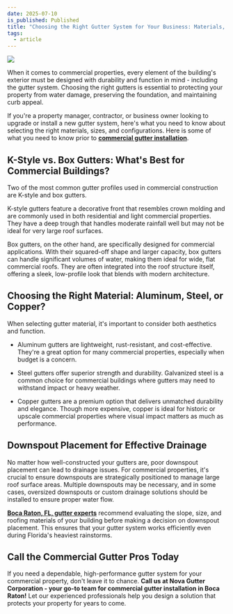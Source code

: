 ```yaml
---
date: 2025-07-10
is_published: Published
title: "Choosing the Right Gutter System for Your Business: Materials, Sizes, and Configurations Explained"
tags:
  - article
---
```

![](/media/choosing-the-right-gutter-system-for-your-business.jpg)

When it comes to commercial properties, every element of the building's exterior must be designed with durability and function in mind - including the gutter system. Choosing the right gutters is essential to protecting your property from water damage, preserving the foundation, and maintaining curb appeal.

If you're a property manager, contractor, or business owner looking to upgrade or install a new gutter system, here's what you need to know about selecting the right materials, sizes, and configurations. Here is some of what you need to know prior to [**commercial gutter installation**](https://novagutter.com/#commercial-gutter-installation).

## K-Style vs. Box Gutters: What's Best for Commercial Buildings?

Two of the most common gutter profiles used in commercial construction are K-style and box gutters.

K-style gutters feature a decorative front that resembles crown molding and are commonly used in both residential and light commercial properties. They have a deep trough that handles moderate rainfall well but may not be ideal for very large roof surfaces.

Box gutters, on the other hand, are specifically designed for commercial applications. With their squared-off shape and larger capacity, box gutters can handle significant volumes of water, making them ideal for wide, flat commercial roofs. They are often integrated into the roof structure itself, offering a sleek, low-profile look that blends with modern architecture.

## Choosing the Right Material: Aluminum, Steel, or Copper?

When selecting gutter material, it's important to consider both aesthetics and function.

*   Aluminum gutters are lightweight, rust-resistant, and cost-effective. They're a great option for many commercial properties, especially when budget is a concern.
    
*   Steel gutters offer superior strength and durability. Galvanized steel is a common choice for commercial buildings where gutters may need to withstand impact or heavy weather.
    
*   Copper gutters are a premium option that delivers unmatched durability and elegance. Though more expensive, copper is ideal for historic or upscale commercial properties where visual impact matters as much as performance.
    

## Downspout Placement for Effective Drainage

No matter how well-constructed your gutters are, poor downspout placement can lead to drainage issues. For commercial properties, it's crucial to ensure downspouts are strategically positioned to manage large roof surface areas. Multiple downspouts may be necessary, and in some cases, oversized downspouts or custom drainage solutions should be installed to ensure proper water flow.

[**Boca Raton, FL, gutter experts**](https://www.novagutter.com/) recommend evaluating the slope, size, and roofing materials of your building before making a decision on downspout placement. This ensures that your gutter system works efficiently even during Florida's heaviest rainstorms.

## Call the Commercial Gutter Pros Today

If you need a dependable, high-performance gutter system for your commercial property, don't leave it to chance. **Call us at Nova Gutter Corporation - your go-to team for commercial gutter installation in Boca Raton!** Let our experienced professionals help you design a solution that protects your property for years to come.